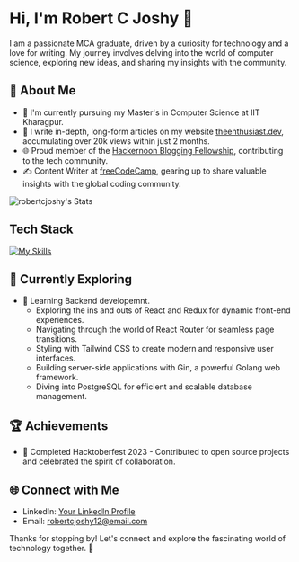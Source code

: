 
# Hi, I'm Robert C Joshy 👋

I am a passionate MCA graduate, driven by a curiosity for technology and a love for writing. My journey involves delving into the world of computer science, exploring new ideas, and sharing my insights with the community.

## 🚀 About Me
- 🔭 I'm currently pursuing my Master's in Computer Science at IIT Kharagpur.
- 📝 I write in-depth, long-form articles on my website [theenthusiast.dev](https://theenthusiast.dev), accumulating over 20k views within just 2 months.
- 🌐 Proud member of the [Hackernoon Blogging Fellowship](https://hackernoon.com/), contributing to the tech community.
- ✍️ Content Writer at [freeCodeCamp](https://www.freecodecamp.org/), gearing up to share valuable insights with the global coding community.

![robertcjoshy's Stats](https://github-readme-stats.vercel.app/api?username=robertcjoshy&theme=vue-dark&show_icons=true&hide_border=true&count_private=true)

## Tech Stack
[![My Skills](https://skillicons.dev/icons?i=go,py,postgres,aws,django,js,html,css)](https://skillicons.dev)

## 🌱 Currently Exploring

- 🚀 Learning Backend developemnt.
  - Exploring the ins and outs of React and Redux for dynamic front-end experiences.
  - Navigating through the world of React Router for seamless page transitions.
  - Styling with Tailwind CSS to create modern and responsive user interfaces.
  - Building server-side applications with Gin, a powerful Golang web framework.
  - Diving into PostgreSQL for efficient and scalable database management.

 ## 🏆 Achievements

- 🌟 Completed Hacktoberfest 2023 - Contributed to open source projects and celebrated the spirit of collaboration.

## 🌐 Connect with Me

- LinkedIn:  [Your LinkedIn Profile](https://www.linkedin.com/robertcjoshy)
- Email:     robertcjoshy12@email.com

Thanks for stopping by! Let's connect and explore the fascinating world of technology together. 🚀

<!--

Here are some ideas to get you started:

- 🔭 I’m currently working on ...
- 🌱 I’m currently learning ...
- 👯 I’m looking to collaborate on ...
- 🤔 I’m looking for help with ...
- 💬 Ask me about ...
- 📫 How to reach me: ...
- 😄 Pronouns: ...
- ⚡ Fun fact: ...
-->
